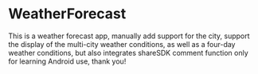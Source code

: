 # WeatherForecast
This is a weather forecast app, manually add support for the city, support the display of the multi-city weather conditions, as well as a four-day weather conditions, but also integrates shareSDK comment function only for learning Android use, thank you!
